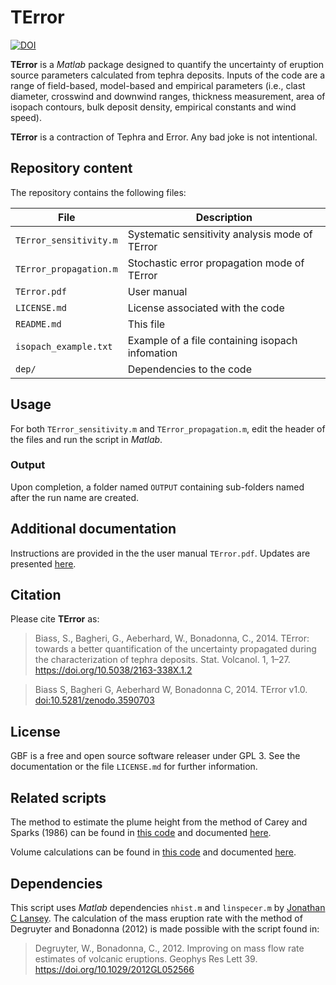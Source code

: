 # TError

[![DOI](https://zenodo.org/badge/DOI/10.5281/zenodo.3590703.svg)](https://doi.org/10.5281/zenodo.3590703)

**TError** is a *Matlab* package designed to quantify the uncertainty of eruption source parameters calculated from tephra deposits. Inputs of the code are a range of field-based, model-based and empirical parameters (i.e., clast diameter, crosswind and downwind ranges, thickness measurement, area of isopach contours, bulk deposit density, empirical constants and wind speed).

**TError** is a contraction of Tephra and Error. Any bad joke is not intentional.

## Repository content

The repository contains the following files:

File | Description
----- | ------
`TError_sensitivity.m` | Systematic sensitivity analysis mode of TError
`TError_propagation.m` | Stochastic error propagation mode of TError
`TError.pdf` | User manual
`LICENSE.md` | License associated with the code
`README.md` | This file
`isopach_example.txt` | Example of a file containing isopach infomation
`dep/` | Dependencies to the code

## Usage
For both `TError_sensitivity.m` and `TError_propagation.m`, edit the header of the files and run the script in *Matlab*.

### Output
Upon completion, a folder named `OUTPUT` containing sub-folders named after the run name are created.


## Additional documentation
Instructions are provided in the the user manual `TError.pdf`. Updates are presented [here](https://e5k.github.io/pages/terror).


## Citation
Please cite **TError** as:
> Biass, S., Bagheri, G., Aeberhard, W., Bonadonna, C., 2014. TError: towards a better quantification of the uncertainty propagated during the characterization of tephra deposits. Stat. Volcanol. 1, 1–27. https://doi.org/10.5038/2163-338X.1.2

> Biass S, Bagheri G, Aeberhard W, Bonadonna C, 2014. TError v1.0. [doi:10.5281/zenodo.3590703](https://doi.org/10.5281/zenodo.3590702)

## License
GBF is a free and open source software releaser under GPL 3. See the documentation or the file `LICENSE.md` for further information.

## Related scripts
The method to estimate the plume height from the method of Carey and Sparks (1986) can be found in [this code](https://github.com/e5k/CareySparks86_Matlab) and documented [here](https://e5k.github.io/pages/cs86).

Volume calculations can be found in [this code](https://github.com/e5k/TephraFits) and documented [here](https://e5k.github.io/pages/tephrafits).

## Dependencies
This script uses *Matlab* dependencies `nhist.m` and `linspecer.m` by [Jonathan C Lansey](https://www.mathworks.com/matlabcentral/profile/authors/302713-jonathan-c-lansey). The calculation of the mass eruption rate with the method of Degruyter and Bonadonna (2012) is made possible with the script found in:
> Degruyter, W., Bonadonna, C., 2012. Improving on mass flow rate estimates of volcanic eruptions. Geophys Res Lett 39. https://doi.org/10.1029/2012GL052566
